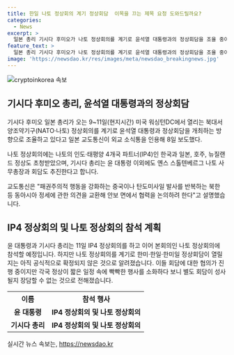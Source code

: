 ```yaml
---
title: 한일 나토 정상회의 계기 정상회담  이목을 끄는 제목 요청 도와드릴까요?
categories:
  - News
excerpt: >
  일본 총리 기시다 후미오가 나토 정상회의를 계기로 윤석열 대통령과의 정상회담을 조율 중이라고 교도통신이 보도했습니다. 이번 회담을 통해 중국의 행동과 북한의 탄도미사일 발사에 대비하여 동아시아 안보에 대한 협력을 논의할 것으로 전해졌습니다. 또한, IP4 정상회의와 함께 나토 정상회의에도 참석할 예정이지만, 한미·한일·한미일 정상회담은 아직 공식적으로 확정되지 않았습니다.
feature_text: >
  일본 총리 기시다 후미오가 나토 정상회의를 계기로 윤석열 대통령과의 정상회담을 조율 중이라고 교도통신이 보도했습니다. 이번 회담을 통해 중국의 행동과 북한의 탄도미사일 발사에 대비하여 동아시아 안보에 대한 협력을 논의할 것으로 전해졌습니다. 또한, IP4 정상회의와 함께 나토 정상회의에도 참석할 예정이지만, 한미·한일·한미일 정상회담은 아직 공식적으로 확정되지 않았습니다.
image: 'https://newsdao.kr/res/images/meta/newsdao_breakingnews.jpg'
---
```


<p><img src="https://newsdao.kr/res/images/meta/newsdao_breakingnews.jpg" alt="cryptoinkorea 속보" /></p>

<h2 data-ke-size="size26">기시다 후미오 총리, 윤석열 대통령과의 정상회담</h2>

<p data-ke-size="size16">기시다 후미오 일본 총리가 오는 9~11일(현지시간) 미국 워싱턴DC에서 열리는 북대서양조약기구(NATO·나토) 정상회의를 계기로 윤석열 대통령과 정상회담을 개최하는 방향으로 조율하고 있다고 일본 교도통신이 외교 소식통을 인용해 8일 보도했다.</p>

<p data-ke-size="size16">나토 정상회의에는 나토의 인도·태평양 4개국 파트너(IP4)인 한국과 일본, 호주, 뉴질랜드 정상도 초청받았으며, 기시다 총리는 윤 대통령 이외에도 옌스 스톨텐베르그 나토 사무총장과 회담도 추진한다고 합니다.</p>

<p data-ke-size="size16">교도통신은 "패권주의적 행동을 강화하는 중국이나 탄도미사일 발사를 반복하는 북한 등 동아시아 정세에 관한 의견을 교환해 안보 면에서 협력을 논의하려 한다"고 설명했습니다.</p>

<h2 data-ke-size="size26">IP4 정상회의 및 나토 정상회의 참석 계획</h2>

<p data-ke-size="size16">윤 대통령과 기시다 총리는 11일 IP4 정상회의를 하고 이어 본회의인 나토 정상회의에 참석할 예정입니다. 하지만 나토 정상회의를 계기로 한미·한일·한미일 정상회담이 열릴지는 아직 공식적으로 확정되지 않은 것으로 알려졌습니다. 이들 회담에 대한 협의가 진행 중이지만 각국 정상이 짧은 일정 속에 빡빡한 행사를 소화하다 보니 별도 회담이 성사될지 장담할 수 없는 것으로 전해졌습니다.</p>

<table>
    <tr>
        <th>이름</th>
        <th>참석 행사</th>
    </tr>
    <tr>
        <td style="text-align: center; height: 17px;"><b>윤 대통령</b></td>
        <td style="text-align: center; height: 17px;"><b>IP4 정상회의 및 나토 정상회의</b></td>
    </tr>
    <tr>
        <td style="text-align: center; height: 17px;"><b>기시다 총리</b></td>
        <td style="text-align: center; height: 17px;"><b>IP4 정상회의 및 나토 정상회의</b></td>
    </tr>
</table>
실시간 뉴스 속보는, <a href="https://newsdao.kr" rel="dofollow">https://newsdao.kr</a>


